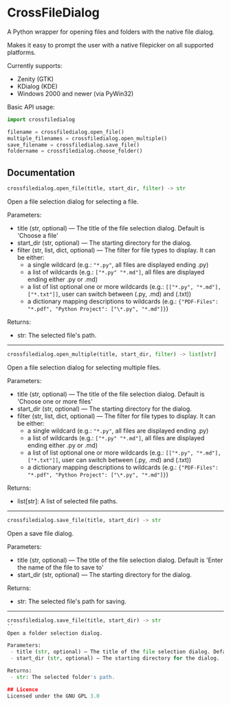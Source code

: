 CrossFileDialog
===============

A Python wrapper for opening files and folders with the native file dialog.

Makes it easy to prompt the user with a native filepicker on all supported platforms.


Currently supports:

 - Zenity (GTK)
 - KDialog (KDE)
 - Windows 2000 and newer (via PyWin32)

Basic API usage:

```python
import crossfiledialog

filename = crossfiledialog.open_file()
multiple_filenames = crossfiledialog.open_multiple()
save_filename = crossfiledialog.save_file()
foldername = crossfiledialog.choose_folder()
```

## Documentation
```python
crossfiledialog.open_file(title, start_dir, filter) -> str
```
Open a file selection dialog for selecting a file.

Parameters:
 - title (str, optional) — The title of the file selection dialog. Default is 'Choose a file'
 - start_dir (str, optional) — The starting directory for the dialog.
 - filter (str, list, dict, optional) — The filter for file types to display. It can be either:
   - a single wildcard (e.g.: `"*.py"`, all files are displayed ending .py)
   - a list of wildcards (e.g.: `["*.py" "*.md"]`, all files are displayed ending either .py or .md)
   - a list of list optional one or more wildcards (e.g.: `[["*.py", "*.md"], ["*.txt"]]`, 
 user can switch between (.py, .md) and (.txt))
   - a dictionary mapping descriptions to wildcards (e.g.: `{"PDF-Files": "*.pdf", "Python Project": ["\*.py", "*.md"]}`)

Returns:
 - str: The selected file's path.

---

```python
crossfiledialog.open_multiple(title, start_dir, filter) -> list[str]
```
Open a file selection dialog for selecting multiple files.

Parameters:
 - title (str, optional) — The title of the file selection dialog. Default is 'Choose one or more files'
 - start_dir (str, optional) — The starting directory for the dialog.
 - filter (str, list, dict, optional) — The filter for file types to display. It can be either:
   - a single wildcard (e.g.: `"*.py"`, all files are displayed ending .py)
   - a list of wildcards (e.g.: `["*.py" "*.md"]`, all files are displayed ending either .py or .md)
   - a list of list optional one or more wildcards (e.g.: `[["*.py", "*.md"], ["*.txt"]]`, 
 user can switch between (.py, .md) and (.txt))
   - a dictionary mapping descriptions to wildcards (e.g.: `{"PDF-Files": "*.pdf", "Python Project": ["\*.py", "*.md"]}`)

Returns:
 - list[str]: A list of selected file paths.

---

```python
crossfiledialog.save_file(title, start_dir) -> str
```
Open a save file dialog.

Parameters:
 - title (str, optional) — The title of the file selection dialog. Default is 'Enter the name of the file to save to'
 - start_dir (str, optional) — The starting directory for the dialog.

Returns:
 - str: The selected file's path for saving.

---

```python
crossfiledialog.save_file(title, start_dir) -> str
``
Open a folder selection dialog.

Parameters:
 - title (str, optional) — The title of the file selection dialog. Default is 'Choose a folder'
 - start_dir (str, optional) — The starting directory for the dialog.

Returns:
 - str: The selected folder's path.

## Licence
Licensed under the GNU GPL 3.0
